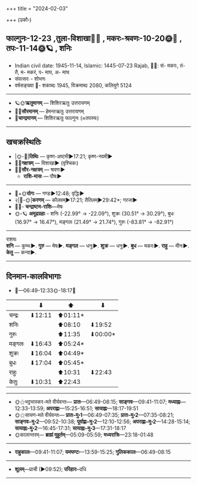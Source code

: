 +++
title = "2024-02-03"

+++
(उकौ॰)
## फाल्गुनः-12-23  ,तुला-विशाखा🌛🌌  ,  मकरः-श्रवणः-10-20🌞🌌  ,  तपः-11-14🌞🪐  , शनिः
- Indian civil date: 1945-11-14, Islamic: 1445-07-23 Rajab, 🌌🌞: सं- मकरः, तं- तै, म- मकरं, प- माघ, अ- माघ
- संवत्सरः - शोभनः
- वर्षसङ्ख्या 🌛- शकाब्दः 1945, विक्रमाब्दः 2080, कलियुगे 5124
___________________
- 🪐🌞**ऋतुमानम्** — शिशिरऋतुः उत्तरायणम्
- 🌌🌞**सौरमानम्** — हेमन्तऋतुः उत्तरायणम्
- 🌛**चान्द्रमानम्** — शिशिरऋतुः फाल्गुनः (≈तपस्यः)
___________________


## खचक्रस्थितिः
- |🌞-🌛|**तिथिः** — कृष्ण-अष्टमी►17:21; कृष्ण-नवमी►  
- 🌌🌛**नक्षत्रम्** — विशाखा► (वृश्चिकः)  
- 🌌🌞**सौर-नक्षत्रम्** — श्रवणः►  
  - **राशि-मासः** — पौषः► 
___________________
- 🌛+🌞**योगः** — गण्डः►12:48; वृद्धिः►  
- २|🌛-🌞|**करणम्** — कौलवम्►17:21; तैतिलम्►29:42*; गरजा►  
- 🌌🌛- **चन्द्राष्टम-राशिः**—मेषः  
- 🌞-🪐 **अमूढग्रहाः** - शनिः (-22.99° → -22.09°), शुक्रः (30.51° → 30.29°), बुधः (16.97° → 16.47°), मङ्गलः (21.49° → 21.74°), गुरुः (-83.81° → -82.91°)
___________________
राशयः  
**शनि** — कुम्भः►. **गुरु** — मेषः►. **मङ्गल** — धनुः►. **शुक्र** — धनुः►. **बुध** — मकरः►. **राहु** — मीनः►. **केतु** — कन्या►. 
___________________


## दिनमान-कालविभागाः
- 🌅—06:49-12:33🌞-18:17🌇  

|      |⬇     |⬆     |⬇     |
|------|-----|-----|------|
|चन्द्रः|⬇12:11 |⬆01:11*|     |
|शनिः   |     |⬆08:10 |⬇19:52 |
|गुरुः  |     |⬆11:35 |⬇00:00*|
|मङ्गलः |⬇16:43 |⬆05:24*|     |
|शुक्रः |⬇16:04 |⬆04:49*|     |
|बुधः   |⬇17:04 |⬆05:45*|     |
|राहुः  |     |⬆10:31 |⬇22:43 |
|केतुः  |⬇10:31 |⬆22:43 |     |
___________________
- 🌞⚝भट्टभास्कर-मते वीर्यवन्तः— **प्रातः**—06:49-08:15; **साङ्गवः**—09:41-11:07; **मध्याह्नः**—12:33-13:59; **अपराह्णः**—15:25-16:51; **सायाह्नः**—18:17-19:51  
- 🌞⚝सायण-मते वीर्यवन्तः— **प्रातः-मु॰1**—06:49-07:35; **प्रातः-मु॰2**—07:35-08:21; **साङ्गवः-मु॰2**—09:52-10:38; **पूर्वाह्णः-मु॰2**—12:10-12:56; **अपराह्णः-मु॰2**—14:28-15:14; **सायाह्नः-मु॰2**—16:45-17:31; **सायाह्नः-मु॰3**—17:31-18:17  
- 🌞कालान्तरम्— **ब्राह्मं मुहूर्तम्**—05:09-05:59; **मध्यरात्रिः**—23:18-01:48  
___________________
- **राहुकालः**—09:41-11:07; **यमघण्टः**—13:59-15:25; **गुलिककालः**—06:49-08:15  
___________________
- **शूलम्**—प्राची (►09:52); **परिहारः**–दधि  
___________________
